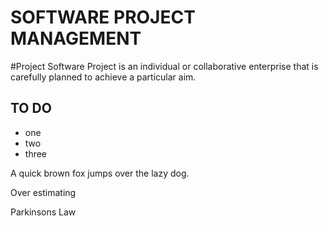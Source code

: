 # SOFTWARE PROJECT MANAGEMENT

#Project
 Software Project is an individual or collaborative enterprise that is carefully planned to achieve a particular aim.

## TO DO 

- one
- two
- three

A quick brown fox jumps over the lazy dog.

Over estimating

Parkinsons Law
